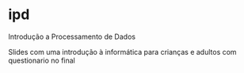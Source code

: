 # ipd

Introdução a Processamento de Dados

Slides com uma introdução à informática para crianças e adultos com questionario no final
